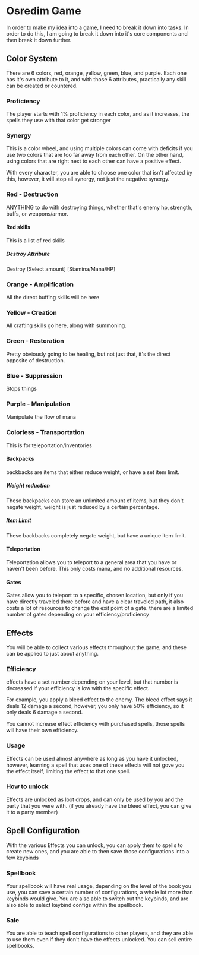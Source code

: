 # Osredim Game

In order to make my idea into a game, I need to break it down into tasks. In order to do this, I am going to break it down into it's core components and then break it down further.

## Color System
There are 6 colors, red, orange, yellow, green, blue, and purple. Each one has it's own attribute to it, and with those 6 attributes, practically any skill can be created or countered.

### Proficiency
The player starts with 1% proficiency in each color, and as it increases, the spells they use with that color get stronger

### Synergy
This is a color wheel, and using multiple colors can come with deficits if you use two colors that are too far away from each other. On the other hand, using colors that are right next to each other can have a positive effect.

With every character, you are able to choose one color that isn't affected by this, however, it will stop all synergy, not just the negative synergy.

### Red - Destruction
ANYTHING to do with destroying things, whether that's enemy hp, strength, buffs, or weapons/armor.

#### Red skills
This is a list of red skills

##### Destroy Attribute
Destroy [Select amount] [Stamina/Mana/HP]

### Orange - Amplification
All the direct buffing skills will be here

### Yellow - Creation
All crafting skills go here, along with summoning.

### Green - Restoration
Pretty obviously going to be healing, but not just that, it's the direct opposite of destruction.

### Blue - Suppression
Stops things

### Purple - Manipulation
Manipulate the flow of mana

### Colorless - Transportation
This is for teleportation/inventories

#### Backpacks
backbacks are items that either reduce weight, or have a set item limit.

##### Weight reduction
These backpacks can store an unlimited amount of items, but they don't negate weight, weight is just reduced by a certain percentage.

##### Item Limit
These backbacks completely negate weight, but have a unique item limit.
 
#### Teleportation
Teleportation allows you to teleport to a general area that you have or haven't been before. This only costs mana, and no additional resources.

#### Gates
Gates allow you to teleport to a specific, chosen location, but only if you have directly traveled there before and have a clear traveled path, it also costs a lot of resources to change the exit point of a gate. there are a limited number of gates depending on your efficiency/proficiency

## Effects
You will be able to collect various effects throughout the game, and these can be applied to just about anything.

### Efficiency
effects have a set number depending on your level, but that number is decreased if your efficiency is low with the specific effect.

For example, you apply a bleed effect to the enemy. The bleed effect says it deals 12 damage a second, however, you only have 50% efficiency, so it only deals 6 damage a second.

You cannot increase effect efficiency with purchased spells, those spells will have their own efficiency.

### Usage
Effects can be used almost anywhere as long as you have it unlocked, however, learning a spell that uses one of these effects will not gove you the effect itself, limiting the effect to that one spell.


### How to unlock
Effects are unlocked as loot drops, and can only be used by you and the party that you were with. (if you already have the bleed effect, you can give it to a party member)

## Spell Configuration
With the various Effects you can unlock, you can apply them to spells to create new ones, and you are able to then save those configurations into a few keybinds
### Spellbook
Your spellbook will have real usage, depending on the level of the book you use, you can save a certain number of configurations, a whole lot more than keybinds would give. You are also able to switch out the keybinds, and are also able to select keybind configs within the spellbook.
### Sale
You are able to teach spell configurations to other players, and they are able to use them even if they don't have the effects unlocked. You can sell entire spellbooks.
